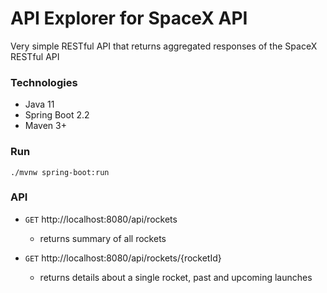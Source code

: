 # API Explorer for SpaceX API
Very simple RESTful API that returns aggregated responses of the SpaceX RESTful API

### Technologies
- Java 11
- Spring Boot 2.2 
- Maven 3+

### Run
`./mvnw spring-boot:run`

### API
- `GET` http://localhost:8080/api/rockets
    - returns summary of all rockets
    
- `GET` http://localhost:8080/api/rockets/{rocketId}
    - returns details about a single rocket, past and upcoming launches